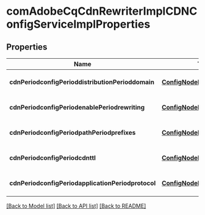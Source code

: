 # comAdobeCqCdnRewriterImplCDNConfigServiceImplProperties

## Properties
Name | Type | Description | Notes
------------ | ------------- | ------------- | -------------
**cdnPeriodconfigPerioddistributionPerioddomain** | [**ConfigNodePropertyString**](ConfigNodePropertyString.md) |  | [optional] [default to null]
**cdnPeriodconfigPeriodenablePeriodrewriting** | [**ConfigNodePropertyBoolean**](ConfigNodePropertyBoolean.md) |  | [optional] [default to null]
**cdnPeriodconfigPeriodpathPeriodprefixes** | [**ConfigNodePropertyArray**](ConfigNodePropertyArray.md) |  | [optional] [default to null]
**cdnPeriodconfigPeriodcdnttl** | [**ConfigNodePropertyInteger**](ConfigNodePropertyInteger.md) |  | [optional] [default to null]
**cdnPeriodconfigPeriodapplicationPeriodprotocol** | [**ConfigNodePropertyString**](ConfigNodePropertyString.md) |  | [optional] [default to null]

[[Back to Model list]](../README.md#documentation-for-models) [[Back to API list]](../README.md#documentation-for-api-endpoints) [[Back to README]](../README.md)



